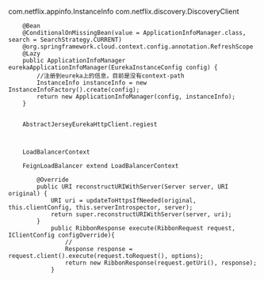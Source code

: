 com.netflix.appinfo.InstanceInfo
com.netflix.discovery.DiscoveryClient 



		@Bean
		@ConditionalOnMissingBean(value = ApplicationInfoManager.class, search = SearchStrategy.CURRENT)
		@org.springframework.cloud.context.config.annotation.RefreshScope
		@Lazy
		public ApplicationInfoManager eurekaApplicationInfoManager(EurekaInstanceConfig config) {
			//注册到eureka上的信息，目前是没有context-path
			InstanceInfo instanceInfo = new InstanceInfoFactory().create(config);
			return new ApplicationInfoManager(config, instanceInfo);
		}
		
		
		AbstractJerseyEurekaHttpClient.regiest
		
		
		
		LoadBalancerContext
		
		FeignLoadBalancer extend LoadBalancerContext
		
			@Override
        	public URI reconstructURIWithServer(Server server, URI original) {
        		URI uri = updateToHttpsIfNeeded(original, this.clientConfig, this.serverIntrospector, server);
        		return super.reconstructURIWithServer(server, uri);
        	}
        		public RibbonResponse execute(RibbonRequest request, IClientConfig configOverride){
        		    //
        		    Response response = request.client().execute(request.toRequest(), options);
                	return new RibbonResponse(request.getUri(), response);
        		}